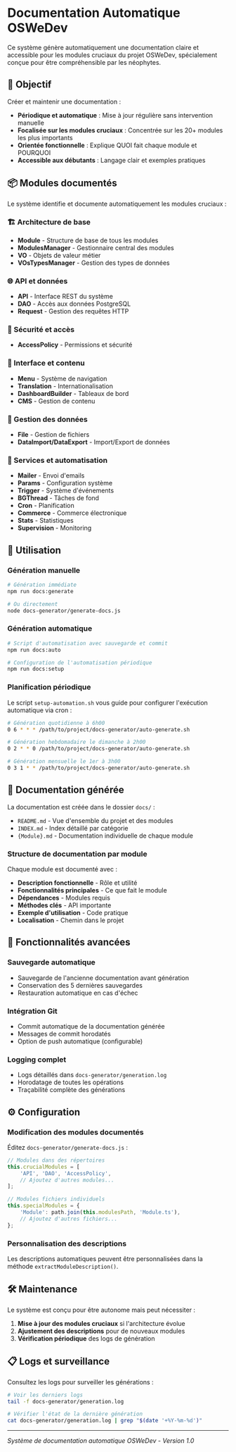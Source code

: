 # Documentation Automatique OSWeDev

Ce système génère automatiquement une documentation claire et accessible pour les modules cruciaux du projet OSWeDev, spécialement conçue pour être compréhensible par les néophytes.

## 🎯 Objectif

Créer et maintenir une documentation :
- **Périodique et automatique** : Mise à jour régulière sans intervention manuelle
- **Focalisée sur les modules cruciaux** : Concentrée sur les 20+ modules les plus importants
- **Orientée fonctionnelle** : Explique QUOI fait chaque module et POURQUOI
- **Accessible aux débutants** : Langage clair et exemples pratiques

## 📦 Modules documentés

Le système identifie et documente automatiquement les modules cruciaux :

### 🏗️ Architecture de base
- **Module** - Structure de base de tous les modules
- **ModulesManager** - Gestionnaire central des modules
- **VO** - Objets de valeur métier
- **VOsTypesManager** - Gestion des types de données

### 🌐 API et données
- **API** - Interface REST du système
- **DAO** - Accès aux données PostgreSQL
- **Request** - Gestion des requêtes HTTP

### 🔐 Sécurité et accès
- **AccessPolicy** - Permissions et sécurité

### 🎨 Interface et contenu
- **Menu** - Système de navigation
- **Translation** - Internationalisation
- **DashboardBuilder** - Tableaux de bord
- **CMS** - Gestion de contenu

### 📁 Gestion des données
- **File** - Gestion de fichiers
- **DataImport/DataExport** - Import/Export de données

### 🔧 Services et automatisation
- **Mailer** - Envoi d'emails
- **Params** - Configuration système
- **Trigger** - Système d'événements
- **BGThread** - Tâches de fond
- **Cron** - Planification
- **Commerce** - Commerce électronique
- **Stats** - Statistiques
- **Supervision** - Monitoring

## 🚀 Utilisation

### Génération manuelle
```bash
# Génération immédiate
npm run docs:generate

# Ou directement
node docs-generator/generate-docs.js
```

### Génération automatique
```bash
# Script d'automatisation avec sauvegarde et commit
npm run docs:auto

# Configuration de l'automatisation périodique
npm run docs:setup
```

### Planification périodique

Le script `setup-automation.sh` vous guide pour configurer l'exécution automatique via cron :

```bash
# Génération quotidienne à 6h00
0 6 * * * /path/to/project/docs-generator/auto-generate.sh

# Génération hebdomadaire le dimanche à 2h00  
0 2 * * 0 /path/to/project/docs-generator/auto-generate.sh

# Génération mensuelle le 1er à 3h00
0 3 1 * * /path/to/project/docs-generator/auto-generate.sh
```

## 📄 Documentation générée

La documentation est créée dans le dossier `docs/` :

- `README.md` - Vue d'ensemble du projet et des modules
- `INDEX.md` - Index détaillé par catégorie
- `{Module}.md` - Documentation individuelle de chaque module

### Structure de documentation par module

Chaque module est documenté avec :
- **Description fonctionnelle** - Rôle et utilité
- **Fonctionnalités principales** - Ce que fait le module
- **Dépendances** - Modules requis
- **Méthodes clés** - API importante
- **Exemple d'utilisation** - Code pratique
- **Localisation** - Chemin dans le projet

## 🔄 Fonctionnalités avancées

### Sauvegarde automatique
- Sauvegarde de l'ancienne documentation avant génération
- Conservation des 5 dernières sauvegardes
- Restauration automatique en cas d'échec

### Intégration Git
- Commit automatique de la documentation générée
- Messages de commit horodatés
- Option de push automatique (configurable)

### Logging complet
- Logs détaillés dans `docs-generator/generation.log`
- Horodatage de toutes les opérations
- Traçabilité complète des générations

## ⚙️ Configuration

### Modification des modules documentés

Éditez `docs-generator/generate-docs.js` :

```javascript
// Modules dans des répertoires
this.crucialModules = [
    'API', 'DAO', 'AccessPolicy', 
    // Ajoutez d'autres modules...
];

// Modules fichiers individuels
this.specialModules = {
    'Module': path.join(this.modulesPath, 'Module.ts'),
    // Ajoutez d'autres fichiers...
};
```

### Personnalisation des descriptions

Les descriptions automatiques peuvent être personnalisées dans la méthode `extractModuleDescription()`.

## 🛠️ Maintenance

Le système est conçu pour être autonome mais peut nécessiter :

1. **Mise à jour des modules cruciaux** si l'architecture évolue
2. **Ajustement des descriptions** pour de nouveaux modules
3. **Vérification périodique** des logs de génération

## 📋 Logs et surveillance

Consultez les logs pour surveiller les générations :

```bash
# Voir les derniers logs
tail -f docs-generator/generation.log

# Vérifier l'état de la dernière génération
cat docs-generator/generation.log | grep "$(date '+%Y-%m-%d')"
```

---

*Système de documentation automatique OSWeDev - Version 1.0*